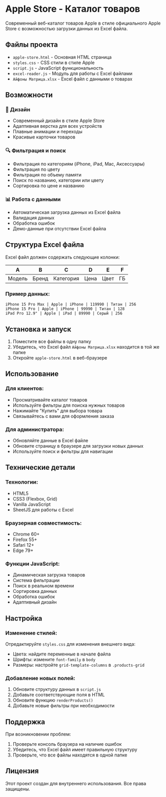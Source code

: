 # Apple Store - Каталог товаров

Современный веб-каталог товаров Apple в стиле официального Apple Store с возможностью загрузки данных из Excel файла.

## Файлы проекта

- `apple-store.html` - Основная HTML страница
- `styles.css` - CSS стили в стиле Apple
- `script.js` - JavaScript функциональность
- `excel-reader.js` - Модуль для работы с Excel файлами
- `Айфоны Матрица.xlsx` - Excel файл с данными о товарах

## Возможности

### 🎨 Дизайн
- Современный дизайн в стиле Apple Store
- Адаптивная верстка для всех устройств
- Плавные анимации и переходы
- Красивые карточки товаров

### 🔍 Фильтрация и поиск
- Фильтрация по категориям (iPhone, iPad, Mac, Аксессуары)
- Фильтрация по цвету
- Фильтрация по объему памяти
- Поиск по названию, категории или цвету
- Сортировка по цене и названию

### 📊 Работа с данными
- Автоматическая загрузка данных из Excel файла
- Валидация данных
- Обработка ошибок
- Демо-данные при отсутствии Excel файла

## Структура Excel файла

Excel файл должен содержать следующие колонки:

| A | B | C | D | E | F |
|---|---|---|---|---|---|
| Модель | Бренд | Категория | Цена | Цвет | ГБ |

### Пример данных:
```
iPhone 15 Pro Max | Apple | iPhone | 119990 | Титан | 256
iPhone 15 Pro | Apple | iPhone | 99990 | Титан | 128
iPad Pro 12.9" | Apple | iPad | 89990 | Серый | 256
```

## Установка и запуск

1. Поместите все файлы в одну папку
2. Убедитесь, что Excel файл `Айфоны Матрица.xlsx` находится в той же папке
3. Откройте `apple-store.html` в веб-браузере

## Использование

### Для клиентов:
- Просматривайте каталог товаров
- Используйте фильтры для поиска нужных товаров
- Нажимайте "Купить" для выбора товара
- Связывайтесь с вами для оформления заказа

### Для администратора:
- Обновляйте данные в Excel файле
- Обновите страницу в браузере для загрузки новых данных
- Используйте поиск и фильтры для навигации

## Технические детали

### Технологии:
- HTML5
- CSS3 (Flexbox, Grid)
- Vanilla JavaScript
- SheetJS для работы с Excel

### Браузерная совместимость:
- Chrome 60+
- Firefox 55+
- Safari 12+
- Edge 79+

### Функции JavaScript:
- Динамическая загрузка товаров
- Система фильтрации
- Поиск в реальном времени
- Сортировка данных
- Обработка ошибок
- Адаптивный дизайн

## Настройка

### Изменение стилей:
Отредактируйте `styles.css` для изменения внешнего вида:
- Цвета: найдите переменные в начале файла
- Шрифты: измените `font-family` в `body`
- Размеры: настройте `grid-template-columns` в `.products-grid`

### Добавление новых полей:
1. Обновите структуру данных в `script.js`
2. Добавьте соответствующие поля в HTML
3. Обновите функцию `renderProducts()`
4. Добавьте новые фильтры при необходимости

## Поддержка

При возникновении проблем:
1. Проверьте консоль браузера на наличие ошибок
2. Убедитесь, что Excel файл имеет правильную структуру
3. Проверьте, что все файлы находятся в одной папке

## Лицензия

Этот проект создан для внутреннего использования. Все права защищены.
